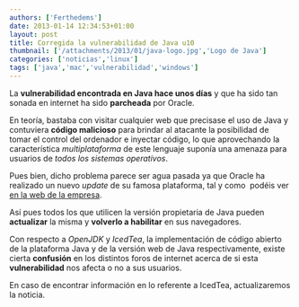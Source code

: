 ```yaml
---
authors: ['Ferthedems']
date: 2013-01-14 12:34:53+01:00
layout: post
title: Corregida la vulnerabilidad de Java u10
thumbnail: ['/attachments/2013/01/java-logo.jpg','Logo de Java']
categories: ['noticias','linux']
tags: ['java','mac','vulnerabilidad','windows']
---
```


La **vulnerabilidad encontrada en Java hace unos días**
 y que ha sido tan sonada en internet ha sido **parcheada** por Oracle.

En teoría, bastaba con visitar cualquier web que precisase el uso de Java y contuviera
 **código malicioso** para brindar al atacante la posibilidad de tomar el control del
 ordenador e inyectar código, lo que aprovechando la característica _multiplataforma_
 de este lenguaje suponía una amenaza para usuarios de _todos los sistemas operativos_.

Pues bien, dicho problema parece ser agua pasada ya que Oracle ha realizado un nuevo
 _update_ de su famosa plataforma, tal y como  podéis ver
 [en la web de la empresa](http://java.com/es/download/index.jsp).

Así pues todos los que utilicen la versión propietaria de Java pueden **actualizar** 
la misma y **volverlo a habilitar** en sus navegadores.

Con respecto a _OpenJDK_ y _IcedTea_, la implementación de código abierto de la plataforma Java
 y de la versión web de Java respectivamente, existe cierta **confusión** en los distintos foros
 de internet acerca de si esta **vulnerabilidad** nos afecta o no a sus usuarios.

En caso de encontrar información en lo referente a IcedTea, actualizaremos la noticia.